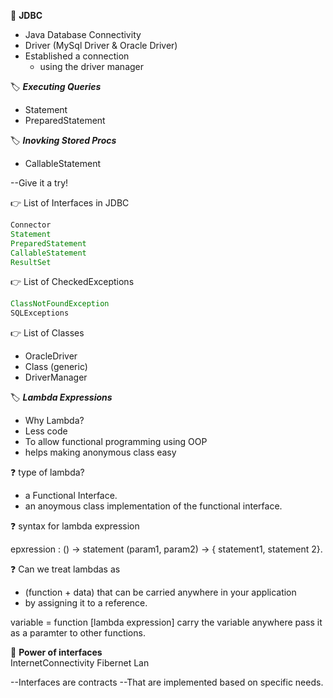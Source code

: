 :beginner: **JDBC**

- Java Database Connectivity
- Driver (MySql Driver & Oracle Driver)
- Established a connection
  - using the driver manager

:label: ***Executing Queries***  
- Statement
- PreparedStatement

:label: ***Inovking Stored Procs***  
- CallableStatement


--Give it a try! 

:point_right: List of Interfaces in JDBC  
```java
Connector
Statement
PreparedStatement
CallableStatement
ResultSet
```

:point_right: List of CheckedExceptions  
```java
ClassNotFoundException
SQLExceptions
```
 
:point_right: List of Classes  
- OracleDriver
- Class (generic)
- DriverManager

:label: ***Lambda Expressions***

- Why Lambda?
- Less code
- To allow functional programming using OOP
- helps making anonymous class easy

:question: type of lambda?

- a Functional Interface.
- an anoymous class implementation of the functional interface.  

:question: syntax for lambda expression  

epxression :    () -> statement
(param1, param2) -> { statement1, statement 2}.

:question: Can we treat lambdas as 
- (function + data) that can be carried anywhere in your application
- by assigning it to a reference.

variable = function [lambda expression]
carry the variable anywhere
pass it as a paramter to other functions.

:beginner: **Power of interfaces**  
InternetConnectivity
Fibernet
Lan

--Interfaces are contracts
--That are implemented based on specific needs.

